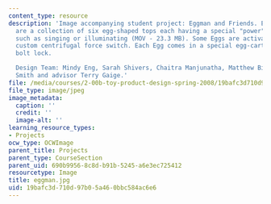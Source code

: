```yaml
---
content_type: resource
description: 'Image accompanying student project: Eggman and Friends. Eggman and Friends
  are a collection of six egg-shaped tops each having a special "power" when spinning
  such as singing or illuminating (MOV - 23.3 MB). Some Eggs are activated using a
  custom centrifugal force switch. Each Egg comes in a special egg-carton with a lightning
  bolt lock.

  Design Team: Mindy Eng, Sarah Shivers, Chaitra Manjunatha, Matthew Bieniosek, Rebecca
  Smith and advisor Terry Gaige.'
file: /media/courses/2-00b-toy-product-design-spring-2008/19bafc3d710d97b05a460bbc584ac6e6_eggman.jpg
file_type: image/jpeg
image_metadata:
  caption: ''
  credit: ''
  image-alt: ''
learning_resource_types:
- Projects
ocw_type: OCWImage
parent_title: Projects
parent_type: CourseSection
parent_uid: 690b9956-8c8d-b91b-5245-a6e3ec725412
resourcetype: Image
title: eggman.jpg
uid: 19bafc3d-710d-97b0-5a46-0bbc584ac6e6
---
```

